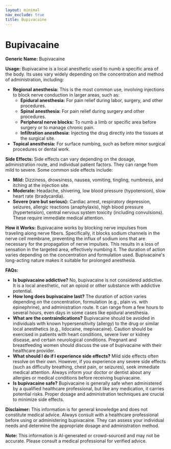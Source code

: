```yaml
---
layout: minimal
nav_exclude: true
title: Bupivacaine
---
```


# Bupivacaine

**Generic Name:** Bupivacaine

**Usage:** Bupivacaine is a local anesthetic used to numb a specific area of the body.  Its uses vary widely depending on the concentration and method of administration, including:

* **Regional anesthesia:** This is the most common use,  involving injections to block nerve conduction in larger areas, such as:
    * **Epidural anesthesia:** For pain relief during labor, surgery, and other procedures.
    * **Spinal anesthesia:**  For pain relief during surgery and other procedures.
    * **Peripheral nerve blocks:** To numb a limb or specific area before surgery or to manage chronic pain.
    * **Infiltration anesthesia:** Injecting the drug directly into the tissues at the surgical site.
* **Topical anesthesia:** For surface numbing, such as before minor surgical procedures or dental work.


**Side Effects:**  Side effects can vary depending on the dosage, administration route, and individual patient factors.  They can range from mild to severe.  Some common side effects include:

* **Mild:**  Dizziness, drowsiness, nausea, vomiting,  tingling, numbness, and itching at the injection site.
* **Moderate:**  Headache, shivering, low blood pressure (hypotension), slow heart rate (bradycardia).
* **Severe (rare but serious):**  Cardiac arrest, respiratory depression, seizures, allergic reactions (anaphylaxis), high blood pressure (hypertension), central nervous system toxicity (including convulsions).  These require immediate medical attention.


**How it Works:** Bupivacaine works by blocking nerve impulses from traveling along nerve fibers.  Specifically, it blocks sodium channels in the nerve cell membrane, preventing the influx of sodium ions that are necessary for the propagation of nerve impulses. This results in a loss of sensation in the targeted area, effectively numbing it. The duration of action varies depending on the concentration and formulation used.  Bupivacaine's long-acting nature makes it suitable for prolonged anesthesia.


**FAQs:**

* **Is bupivacaine addictive?** No, bupivacaine is not considered addictive.  It is a local anesthetic, not an opioid or other substance with addictive potential.
* **How long does bupivacaine last?**  The duration of action varies depending on the concentration, formulation (e.g., plain vs. with epinephrine), and administration route.  It can range from a few hours to several hours, even days in some cases like epidural anesthesia.
* **What are the contraindications?**  Bupivacaine should be avoided in individuals with known hypersensitivity (allergy) to the drug or similar local anesthetics (e.g., lidocaine, mepivacaine).  Caution should be exercised in patients with heart conditions, severe liver or kidney disease, and certain neurological conditions.  Pregnant and breastfeeding women should discuss the use of bupivacaine with their healthcare provider.
* **What should I do if I experience side effects?**  Mild side effects often resolve on their own.  However, if you experience any severe side effects (such as difficulty breathing, chest pain, or seizures), seek immediate medical attention.  Always inform your doctor or dentist about any allergies or medical conditions before receiving bupivacaine.
* **Is bupivacaine safe?**  Bupivacaine is generally safe when administered by a qualified healthcare professional, but like any medication, it carries potential risks.  Proper dosage and administration techniques are crucial to minimize side effects.


**Disclaimer:** This information is for general knowledge and does not constitute medical advice.  Always consult with a healthcare professional before using or administering bupivacaine.  They can assess your individual needs and determine the appropriate dosage and administration method.


**Note:** This information is AI-generated or crowd-sourced and may not be accurate. Please consult a medical professional for verified advice.